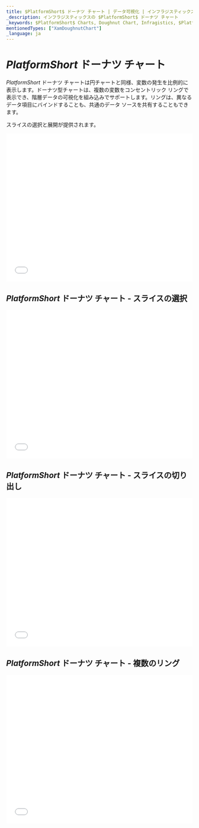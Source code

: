 ```yaml
---
title: $PlatformShort$ ドーナツ チャート | データ可視化 | インフラジスティックス
_description: インフラジスティックスの $PlatformShort$ ドーナツ チャート
_keywords: $PlatformShort$ Charts, Doughnut Chart, Infragistics, $PlatformShort$ チャート, ドーナツ チャート, インフラジスティックス
mentionedTypes: ["XamDoughnutChart"]
_language: ja
---
```

# $PlatformShort$ ドーナツ チャート

$PlatformShort$ ドーナツ チャートは円チャートと同様、変数の発生を比例的に表示します。ドーナツ型チャートは、複数の変数をコンセントリック リングで表示でき、階層データの可視化を組み込みでサポートします。リングは、異なるデータ項目にバインドすることも、共通のデータ ソースを共有することもできます。

スライスの選択と展開が提供されます。

<div class="sample-container loading" style="height: 400px">
    <iframe id="doughnut-chart-legend-iframe" src='{environment:dvDemosBaseUrl}/charts/doughnut-chart-legend' width="100%" height="100%" seamless frameBorder="0" onload="onXPlatSampleIframeContentLoaded(this);" alt="凡例付きの $PlatformShort$ のドーナツ チャート"></iframe>
</div>

<div class="divider--half"></div>

## $PlatformShort$ ドーナツ チャート - スライスの選択

<div class="sample-container loading" style="height: 400px">
    <iframe id="doughnut-chart-selection-iframe" src='{environment:dvDemosBaseUrl}/charts/doughnut-chart-selection' width="100%" height="100%" seamless frameBorder="0" onload="onXPlatSampleIframeContentLoaded(this);" alt="$PlatformShort$ ドーナツ スライスの選択"></iframe>
</div>

<div class="divider--half"></div>

## $PlatformShort$ ドーナツ チャート - スライスの切り出し

<div class="sample-container loading" style="height: 400px">
    <iframe id="doughnut-chart-explosion-iframe" src='{environment:dvDemosBaseUrl}/charts/doughnut-chart-explosion' width="100%" height="100%" seamless frameBorder="0" onload="onXPlatSampleIframeContentLoaded(this);" alt="$PlatformShort$ Doughnut Slice Explosion"></iframe>
</div>

<div class="divider--half"></div>

## $PlatformShort$ ドーナツ チャート - 複数のリング

<div class="sample-container loading" style="height: 400px">
    <iframe id="doughnut-chart-rings-iframe" src='{environment:dvDemosBaseUrl}/charts/doughnut-chart-rings' width="100%" height="100%" seamless frameBorder="0" onload="onXPlatSampleIframeContentLoaded(this);" alt="$PlatformShort$ ドーナツ複数のリング"></iframe>
</div>

<div class="divider--half"></div>

<!-- TODO list API links used in this topic 
## API メンバー
-->

